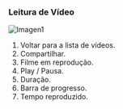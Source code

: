 ### Leitura de Vídeo

![Imagen1](http://static.energysistem.com/images/manuals/39976/54dca2670bd7f.jpg)

1. Voltar para a lista de vídeos.
2. Compartilhar.
3. Filme em reprodução.
4. Play / Pausa.
5. Duração.
6. Barra de progresso.
7. Tempo reproduzido.
